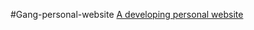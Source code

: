 #Gang-personal-website
[A developing personal website](https://saltcola.github.io/gang-personal-website/)
